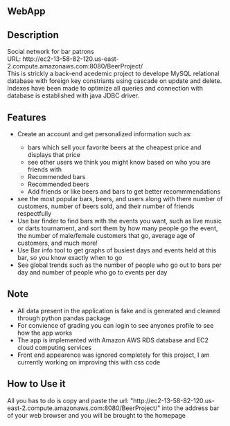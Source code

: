 <h2>WebApp</h2>
<h2>Description</h2>
<p>
Social network for bar patrons<br />
URL: http://ec2-13-58-82-120.us-east-2.compute.amazonaws.com:8080/BeerProject/ <br />
This is strickly a back-end acedemic project to develope MySQL relational database with foreign key constriants using cascade on update 
and delete. Indexes have been made to optimize all queries and connection with database is established with java JDBC driver.
</p>
<h2>Features</h2>
<ul>
<li>Create an account and get personalized information such as:</li>
  <ul>
    <li>bars which sell your favorite beers at the cheapest price and displays that price</li>
    <li>see other users we think you might know based on who you are friends with</li>
    <li>Recommended bars</li>
    <li>Recommended beers</li>
    <li>Add friends or like beers and bars to get better recommmendations</li>
   </ul>
<li>see the most popular bars, beers, and users along with there number of customers, number of beers sold, and their number of friends respectfully</li>
<li>Use bar finder to find bars with the events you want, such as live music or darts tournament, and sort them by how many people go the event, the number of male/female customers that go, average age of customers, and much more! </li>
<li>Use Bar info tool to get graphs of busiest days and events held at this bar, so you know exactly when to go</li>
<li>See global trends such as the number of people who go out to bars per day and number of people who go to events per day</li>
</ul>
<h2>Note</h2>
<ul>
  <li>All data present in the application is fake and is generated and cleaned through python pandas package</li>
  <li>For convience of grading you can login to see anyones profile to see how the app works</li>
  <li>The app is implemented with Amazon AWS RDS database and EC2 cloud computing services</li>
  <li>Front end appearence was ignored completely for this project, I am currently working on improving this with css code</li>
</ul>
<h2>How to Use it</h2>
<p>
All you has to do is copy and paste the url: "http://ec2-13-58-82-120.us-east-2.compute.amazonaws.com:8080/BeerProject/" into the address bar of your web browser and you will be brought to the homepage
</p>
